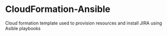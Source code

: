 # CloudFormation-Ansible
Cloud formation template used to provision resources and install JIRA using Asible playbooks
